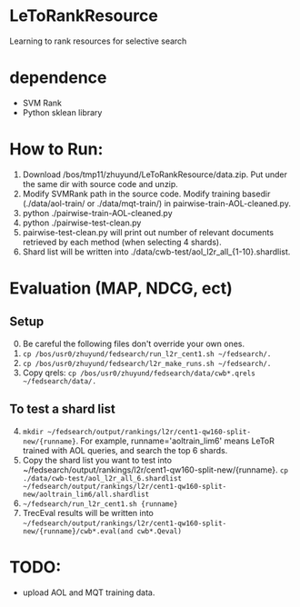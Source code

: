 # LeToRankResource
Learning to rank resources for selective search

# dependence
- SVM Rank
- Python sklean library

# How to Run:
1. Download /bos/tmp11/zhuyund/LeToRankResource/data.zip. Put under the same dir with source code and unzip.
2. Modify SVMRank path in the source code. Modify training basedir (./data/aol-train/ or ./data/mqt-train/) in pairwise-train-AOL-cleaned.py.
3. python ./pairwise-train-AOL-cleaned.py 
4. python ./pairwise-test-clean.py
5. pairwise-test-clean.py will print out number of relevant documents retrieved by each method (when selecting 4 shards).
6. Shard list will be written into ./data/cwb-test/aol_l2r_all_{1-10}.shardlist. 

# Evaluation (MAP, NDCG, ect)
## Setup
0. Be careful the following files don't override your own ones.
1. `cp /bos/usr0/zhuyund/fedsearch/run_l2r_cent1.sh ~/fedsearch/.` 
2. `cp /bos/usr0/zhuyund/fedsearch/l2r_make_runs.sh ~/fedsearch/.`
3. Copy qrels: `cp /bos/usr0/zhuyund/fedsearch/data/cwb*.qrels  ~/fedsearch/data/.` 

## To test a shard list
4. `mkdir ~/fedsearch/output/rankings/l2r/cent1-qw160-split-new/{runname}`. For example, runname='aoltrain_lim6' means LeToR trained with AOL queries, and search the top 6 shards.
5. Copy the shard list you want to test into ~/fedsearch/output/rankings/l2r/cent1-qw160-split-new/{runname}. `cp ./data/cwb-test/aol_l2r_all_6.shardlist ~/fedsearch/output/rankings/l2r/cent1-qw160-split-new/aoltrain_lim6/all.shardlist`
6. `~/fedsearch/run_l2r_cent1.sh {runname}`
7. TrecEval results will be written into  `~/fedsearch/output/rankings/l2r/cent1-qw160-split-new/{runname}/cwb*.eval(and cwb*.Qeval)`

# TODO:
- upload AOL and MQT training data.



